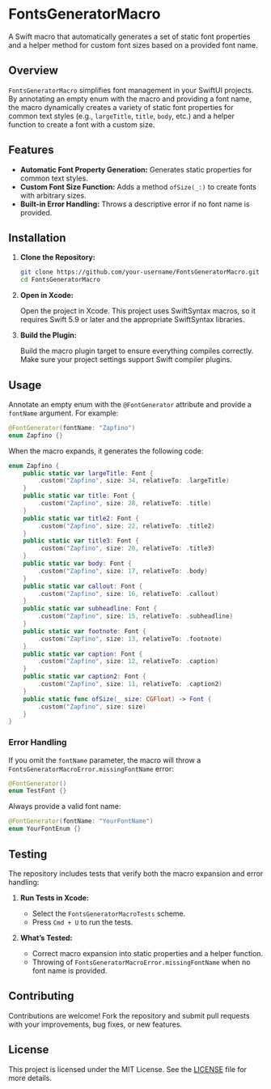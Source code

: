 # FontsGeneratorMacro

A Swift macro that automatically generates a set of static font properties and a helper method for custom font sizes based on a provided font name.

## Overview

`FontsGeneratorMacro` simplifies font management in your SwiftUI projects. By annotating an empty enum with the macro and providing a font name, the macro dynamically creates a variety of static font properties for common text styles (e.g., `largeTitle`, `title`, `body`, etc.) and a helper function to create a font with a custom size.

## Features

- **Automatic Font Property Generation:** Generates static properties for common text styles.
- **Custom Font Size Function:** Adds a method `ofSize(_:)` to create fonts with arbitrary sizes.
- **Built-in Error Handling:** Throws a descriptive error if no font name is provided.

## Installation

1. **Clone the Repository:**

   ```bash
   git clone https://github.com/your-username/FontsGeneratorMacro.git
   cd FontsGeneratorMacro
   ```

2. **Open in Xcode:**

   Open the project in Xcode. This project uses SwiftSyntax macros, so it requires Swift 5.9 or later and the appropriate SwiftSyntax libraries.

3. **Build the Plugin:**

   Build the macro plugin target to ensure everything compiles correctly. Make sure your project settings support Swift compiler plugins.

## Usage

Annotate an empty enum with the `@FontGenerator` attribute and provide a `fontName` argument. For example:

```swift
@FontGenerator(fontName: "Zapfino")
enum Zapfino {}
```

When the macro expands, it generates the following code:

```swift
enum Zapfino {
    public static var largeTitle: Font {
        .custom("Zapfino", size: 34, relativeTo: .largeTitle)
    }
    public static var title: Font {
        .custom("Zapfino", size: 28, relativeTo: .title)
    }
    public static var title2: Font {
        .custom("Zapfino", size: 22, relativeTo: .title2)
    }
    public static var title3: Font {
        .custom("Zapfino", size: 20, relativeTo: .title3)
    }
    public static var body: Font {
        .custom("Zapfino", size: 17, relativeTo: .body)
    }
    public static var callout: Font {
        .custom("Zapfino", size: 16, relativeTo: .callout)
    }
    public static var subheadline: Font {
        .custom("Zapfino", size: 15, relativeTo: .subheadline)
    }
    public static var footnote: Font {
        .custom("Zapfino", size: 13, relativeTo: .footnote)
    }
    public static var caption: Font {
        .custom("Zapfino", size: 12, relativeTo: .caption)
    }
    public static var caption2: Font {
        .custom("Zapfino", size: 11, relativeTo: .caption2)
    }
    public static func ofSize(_ size: CGFloat) -> Font {
        .custom("Zapfino", size: size)
    }
}
```

### Error Handling

If you omit the `fontName` parameter, the macro will throw a `FontsGeneratorMacroError.missingFontName` error:

```swift
@FontGenerator()
enum TestFont {}
```

Always provide a valid font name:

```swift
@FontGenerator(fontName: "YourFontName")
enum YourFontEnum {}
```

## Testing

The repository includes tests that verify both the macro expansion and error handling:

1. **Run Tests in Xcode:**

   - Select the `FontsGeneratorMacroTests` scheme.
   - Press `Cmd + U` to run the tests.

2. **What’s Tested:**
   - Correct macro expansion into static properties and a helper function.
   - Throwing of `FontsGeneratorMacroError.missingFontName` when no font name is provided.

## Contributing

Contributions are welcome! Fork the repository and submit pull requests with your improvements, bug fixes, or new features.

## License

This project is licensed under the MIT License. See the [LICENSE](LICENSE) file for more details.
